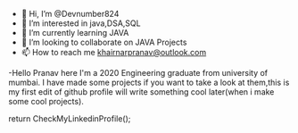 - 👋 Hi, I’m @Devnumber824
- 👀 I’m interested in java,DSA,SQL
- 🌱 I’m currently learning JAVA
- 💞️ I’m looking to collaborate on JAVA Projects
- 📫 How to reach me khairnarpranav@outlook.com 

-Hello Pranav here I'm a 2020 Engineering graduate from university of mumbai. I have made some projects if you want to take a look at them,this is my first edit of github profile will write something cool later(when i make some cool projects).

return CheckMyLinkedinProfile();
<!---
Devnumber824/Devnumber824 is a ✨ special ✨ repository because its `README.md` (this file) appears on your GitHub profile.
You can click the Preview link to take a look at your changes.
--->
